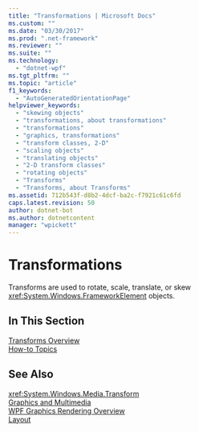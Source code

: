 ```yaml
---
title: "Transformations | Microsoft Docs"
ms.custom: ""
ms.date: "03/30/2017"
ms.prod: ".net-framework"
ms.reviewer: ""
ms.suite: ""
ms.technology: 
  - "dotnet-wpf"
ms.tgt_pltfrm: ""
ms.topic: "article"
f1_keywords: 
  - "AutoGeneratedOrientationPage"
helpviewer_keywords: 
  - "skewing objects"
  - "transformations, about transformations"
  - "transformations"
  - "graphics, transformations"
  - "transform classes, 2-D"
  - "scaling objects"
  - "translating objects"
  - "2-D transform classes"
  - "rotating objects"
  - "Transforms"
  - "Transforms, about Transforms"
ms.assetid: 712b543f-d8b2-4dcf-ba2c-f7921c61c6fd
caps.latest.revision: 50
author: dotnet-bot
ms.author: dotnetcontent
manager: "wpickett"
---
```

# Transformations
Transforms are used to rotate, scale, translate, or skew <xref:System.Windows.FrameworkElement> objects.  
  
## In This Section  
 [Transforms Overview](../../../../docs/framework/wpf/graphics-multimedia/transforms-overview.md)  
 [How-to Topics](../../../../docs/framework/wpf/graphics-multimedia/transformations-how-to-topics.md)  
  
## See Also  
 <xref:System.Windows.Media.Transform>   
 [Graphics and Multimedia](../../../../docs/framework/wpf/graphics-multimedia/index.md)   
 [WPF Graphics Rendering Overview](../../../../docs/framework/wpf/graphics-multimedia/wpf-graphics-rendering-overview.md)   
 [Layout](../../../../docs/framework/wpf/advanced/layout.md)